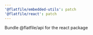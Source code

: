```yaml
---
'@flatfile/embedded-utils': patch
'@flatfile/react': patch
---
```


Bundle @flatfile/api for the react package

